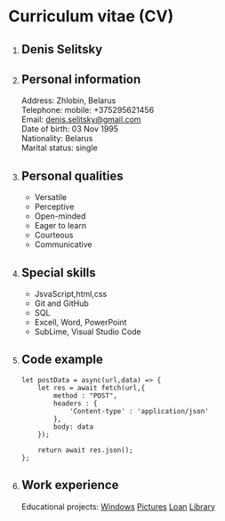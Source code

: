 # Curriculum vitae (CV)

1. ## Denis Selitsky
2. ## Personal information

   Address:  Zhlobin, Belarus<br>
   Telephone: mobile: +375295621456<br>
   Email: denis.selitsky@gmail.com<br>
   Date of birth: 03 Nov 1995<br>
   Nationality: Belarus<br>
   Marital status: single<br>

3. ## Personal qualities

   * Versatile
   * Perceptive
   * Open-minded
   * Eager to learn
   * Courteous
   * Communicative

4. ## Special skills

   * JsvaScript,html,css
   * Git and GitHub
   * SQL
   * Excell, Word, PowerPoint
   * SubLime, Visual Studio Code

5. ## Code example
    ```
    let postData = async(url,data) => {
        let res = await fetch(url,{
            method : "POST",
            headers : {
                'Content-type' : 'application/json'
            },
            body: data
        });

        return await res.json();
    };
    ```

6. ## Work experience

    Educational projects:
        [Windows](https://github.com/Deznot/project-Windows.git)
        [Pictures](https://github.com/Deznot/Pictures.git)
        [Loan](https://github.com/Deznot/project-Loan.git)
        [Library](https://github.com/Deznot/LibraryUI.git)
